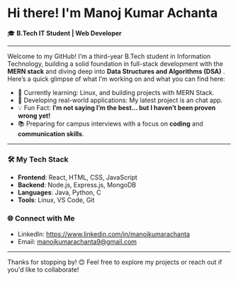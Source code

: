 # Hi there! I'm Manoj Kumar Achanta

🎓 **B.Tech IT Student | Web Developer**

---

Welcome to my GitHub! I'm a third-year B.Tech student in Information Technology, building a solid foundation in full-stack development with the **MERN stack** and diving deep into **Data Structures and Algorithms (DSA)** . Here’s a quick glimpse of what I’m working on and what you can find here:

- 🌱 Currently learning: Linux, and building projects with MERN Stack.
- 🚀 Developing real-world applications: My latest project is an chat app.
- 💡 Fun Fact: **I’m not saying I’m the best… but I haven’t been proven wrong yet!**
- 📚 Preparing for campus interviews with a focus on **coding** and **communication skills**.

---

### 🛠️ My Tech Stack

- **Frontend**: React, HTML, CSS, JavaScript
- **Backend**: Node.js, Express.js, MongoDB
- **Languages**: Java, Python, C
- **Tools**: Linux, VS Code, Git

### 🌐 Connect with Me

- LinkedIn: https://www.linkedin.com/in/manojkumarachanta
- Email: manojkumarachanta9@gmail.com

---

Thanks for stopping by! 😊 Feel free to explore my projects or reach out if you'd like to collaborate!
